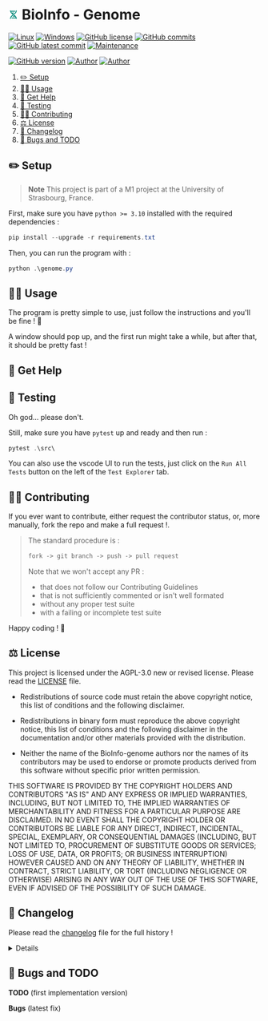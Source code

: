 # <img src="assets/bioinformatics.png" alt="icon" width="4%"/> BioInfo - Genome

[![Linux](https://svgshare.com/i/Zhy.svg)](https://docs.microsoft.com/en-us/windows/wsl/tutorials/gui-apps)
[![Windows](https://svgshare.com/i/ZhY.svg)](https://svgshare.com/i/ZhY.svg)
[![GitHub license](https://img.shields.io/github/license/ThomasByr/BioInfo-genome)](https://github.com/ThomasByr/BioInfo-genome/blob/master/LICENSE)
[![GitHub commits](https://badgen.net/github/commits/ThomasByr/BioInfo-genome)](https://GitHub.com/ThomasByr/BioInfo-genome/commit/)
[![GitHub latest commit](https://badgen.net/github/last-commit/ThomasByr/BioInfo-genome)](https://gitHub.com/ThomasByr/BioInfo-genome/commit/)
[![Maintenance](https://img.shields.io/badge/maintained%3F-yes-green.svg)](https://GitHub.com/ThomasByr/BioInfo-genome/graphs/commit-activity)

[![GitHub version](https://badge.fury.io/gh/ThomasByr%2FBioInfo-genome.svg)](https://github.com/ThomasByr/BioInfo-genome)
[![Author](https://img.shields.io/badge/author-@ThomasByr-blue)](https://github.com/ThomasByr)
[![Author](https://img.shields.io/badge/author-@MaximeP-blue)](https://github.com/m7415r)

1. [✏️ Setup](#️-setup)
2. [👩‍🏫 Usage](#-usage)
3. [💁 Get Help](#-get-help)
4. [🧪 Testing](#-testing)
5. [🧑‍🏫 Contributing](#-contributing)
6. [⚖️ License](#️-license)
7. [🔄 Changelog](#-changelog)
8. [🐛 Bugs and TODO](#-bugs-and-todo)

## ✏️ Setup

> **Note**
> This project is part of a M1 project at the University of Strasbourg, France.

First, make sure you have `python >= 3.10` installed with the required dependencies :

```ps1
pip install --upgrade -r requirements.txt
```

Then, you can run the program with :

```ps1
python .\genome.py
```

## 👩‍🏫 Usage

The program is pretty simple to use, just follow the instructions and you'll be fine ! 🙂

A window should pop up, and the first run might take a while, but after that, it should be pretty fast !

## 💁 Get Help

## 🧪 Testing

Oh god... please don't.

Still, make sure you have `pytest` up and ready and then run :

```ps1
pytest .\src\
```

You can also use the vscode UI to run the tests, just click on the `Run All Tests` button on the left of the `Test Explorer` tab.

## 🧑‍🏫 Contributing

If you ever want to contribute, either request the contributor status, or, more manually, fork the repo and make a full request !.

> The standard procedure is :
>
> ```txt
> fork -> git branch -> push -> pull request
> ```
>
> Note that we won't accept any PR :
>
> - that does not follow our Contributing Guidelines
> - that is not sufficiently commented or isn't well formated
> - without any proper test suite
> - with a failing or incomplete test suite

Happy coding ! 🙂

## ⚖️ License

This project is licensed under the AGPL-3.0 new or revised license. Please read the [LICENSE](LICENSE) file.

- Redistributions of source code must retain the above copyright notice, this list of conditions and the following disclaimer.

- Redistributions in binary form must reproduce the above copyright notice, this list of conditions and the following disclaimer in the documentation and/or other materials provided with the distribution.

- Neither the name of the BioInfo-genome authors nor the names of its contributors may be used to endorse or promote products derived from this software without specific prior written permission.

THIS SOFTWARE IS PROVIDED BY THE COPYRIGHT HOLDERS AND CONTRIBUTORS "AS IS" AND ANY EXPRESS OR IMPLIED WARRANTIES, INCLUDING, BUT NOT LIMITED TO, THE IMPLIED WARRANTIES OF MERCHANTABILITY AND FITNESS FOR A PARTICULAR PURPOSE ARE DISCLAIMED. IN NO EVENT SHALL THE COPYRIGHT HOLDER OR CONTRIBUTORS BE LIABLE FOR ANY DIRECT, INDIRECT, INCIDENTAL, SPECIAL, EXEMPLARY, OR CONSEQUENTIAL DAMAGES (INCLUDING, BUT NOT LIMITED TO, PROCUREMENT OF SUBSTITUTE GOODS OR SERVICES; LOSS OF USE, DATA, OR PROFITS; OR BUSINESS INTERRUPTION) HOWEVER CAUSED AND ON ANY THEORY OF LIABILITY, WHETHER IN CONTRACT, STRICT LIABILITY, OR TORT (INCLUDING NEGLIGENCE OR OTHERWISE) ARISING IN ANY WAY OUT OF THE USE OF THIS SOFTWARE, EVEN IF ADVISED OF THE POSSIBILITY OF SUCH DAMAGE.

## 🔄 Changelog

Please read the [changelog](changelog.md) file for the full history !

<details>

</details>

## 🐛 Bugs and TODO

**TODO** (first implementation version)

**Bugs** (latest fix)
